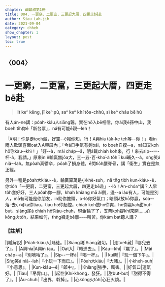 ```yaml
---
chapter: 鹹酸甜第1冊
title: 004. 一更窮，二更富，三更起大厝，四更走bē赴
author: Siau Lah-jih
date: 2021-09-04
category: chheh
show_chapter: 1
layout: post
toc: true
---
```


## 〈004〉
# 一更窮，二更富，三更起大厝，四更走bē赴
>**It keⁿ kêng, jī keⁿ pù, saⁿ keⁿ khí tōa-chhù, sì keⁿ cháu bē hù**

有人án-ne講：po̍ah-kiáu人siāng親。實在hō͘人bē相信，你ài我ê孫中山，我boeh ti̍h你ê「新台票」，ná有可能ē親--leh！

「A明！你是走toeh藏，好空--ê報你知，行！A興hia ta̍k-ke teh等--你！」看in兩人歡頭喜面oat入A興厝內；「今á日手氣有夠bái，to boeh自摸--a，ná知又koh hō͘你kàu--khì！」「好--à，mài cha̍p--ā，明á載chiah koh來，行！來去sip--一-杯-à，我請。」原來in ê輸贏無jōa大，三--五-百-kho͘-à to̍h ī kui晡久--à，sńg笑á niâ--lah。無po̍ah真鬱卒，po̍ah了損身體，ē閃tio̍h腰脊骨，講「衛生」實在是無正經。

另外一種是po̍ah大kiáu--ê，輸贏算萬是小khè-suh，nā tn̄g tio̍h kun-kiáu--ê，你tio̍h「一更窮，二更富，三更起大厝，四更走bē赴」--lò！Án-chóaⁿ講？人早to̍h套好好，三人po̍ah你一腳，khah khiàng mā ài倒，邊--a iáu有人，可能是別人，mā有可能是你朋友，in助你膽頭，o-ló你好氣口；暗頭á放hō͘你贏，sòa--落-去小可kā你tiau，tiau hō͘你起悾，chiah koh放hō͘你爽，hō͘你贏kah甜but-but，siāng尾á chiah hō͘你àu-chuh，現金輸了了，支票koh提khí來開……心kông火to̍h，結果如何，thǹg褲走bē離----叫苦。你kám bat聽人講？

### 【註解】

|詞|解說|
|Po̍ah-kiáu人|賭徒。|
|Siāng親|Siāng親切。|
|走toeh藏|『哪兒去了』。|
|A興hia|A興in tau。|
|Oat入|『轉進去』。|
|Kàu--khì|『贏了』。|
|Mài cha̍p--a|『別嘀咕了』。|
|Sip--一杯à|『喝一杯』。|
|Ī kui晡|『玩一個下午』。|
|Sńg笑á niâ--lah|『小玩一下而已』。|
|Po̍ah大kiáu|『大賭』。|
|小kheh-suh|『小意思』。|
|Kun-kiáu--ê|『郎中』。|
|Khiàng|強手，厲害。|
|好氣口|運氣好。|
|Tiau|『吊胃口』。|
|起悾|Khí-khong，發狂。|
|甜but-but|『甜得不得了』。|
|Àu-chuh|『出界，幹掉』。|
|心kông火to̍h|心狂火燒。|
